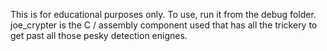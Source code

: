 This is for educational purposes only.
To use, run it from the debug folder.
joe_crypter is the C / assembly component
used that has all the trickery to get past
all those pesky detection enignes.

